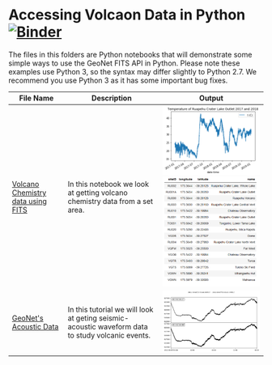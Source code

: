 # Accessing Volcaon  Data in Python [![Binder](https://mybinder.org/badge_logo.svg)](https://mybinder.org/v2/gh/JenLowe/data_tutorials/master?filepath=Volcano_Data%2FPython)
The files in this folders are Python notebooks that will demonstrate some simple ways to use the GeoNet FITS API in Python. Please note these examples use Python 3, so the syntax may differ slightly to Python 2.7. We recommend you use Python 3 as it has some important bug fixes.


File Name                     | Description  | Output
----------------------------- | -------------|---------------------------------------
[Volcano Chemistry data using FITS](Volcano_Chemistry_data_using_FITS_in_python.ipynb) | In this notebook we look at getting volcano chemistry data from a set area.| <img src="plot.png"> <img src="sites.png">
[GeoNet's Acoustic Data](GeoNet's_Acoustic_Data.ipynb)|In this tutorial we will look at geting seismic-acoustic waveform data to study volcanic events.| <img src="accoustic.png">
